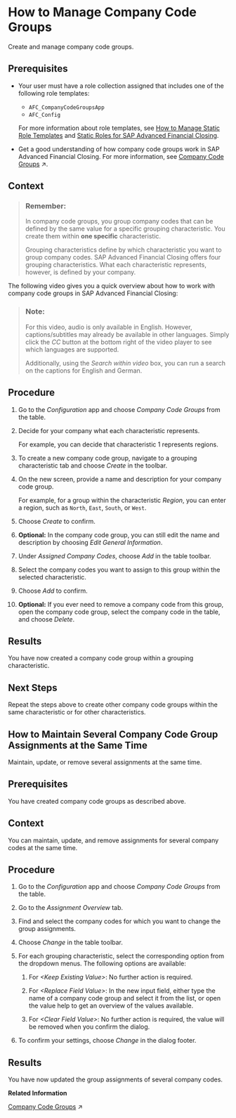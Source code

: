 <!-- loioa79d8dc4e7d84253a8996338b88efd96 -->

# How to Manage Company Code Groups

Create and manage company code groups.



<a name="loioa79d8dc4e7d84253a8996338b88efd96__prereq_xyl_knd_gxb"/>

## Prerequisites

-   Your user must have a role collection assigned that includes one of the following role templates:

    -   `AFC_CompanyCodeGroupsApp`
    -   `AFC_Config`


    For more information about role templates, see [How to Manage Static Role Templates](../User-Management/how-to-manage-static-role-templates-0cca34d.md) and [Static Roles for SAP Advanced Financial Closing](../User-Management/static-roles-for-sap-advanced-financial-closing-b92a241.md).

-   Get a good understanding of how company code groups work in SAP Advanced Financial Closing. For more information, see [Company Code Groups](https://help.sap.com/viewer/b3f5b9cf1ab7498fad5b6f297013d65a/SHIP/en-US/d673a87cfa484a35a241b3eadc7ba815.html "Understand how company code groups work.") :arrow_upper_right:.



## Context

> ### Remember:  
> In company code groups, you group company codes that can be defined by the same value for a specific grouping characteristic. You create them within **one specific** characteristic.
> 
> Grouping characteristics define by which characteristic you want to group company codes. SAP Advanced Financial Closing offers four grouping characteristics. What each characteristic represents, however, is defined by your company.

The following video gives you a quick overview about how to work with company code groups in SAP Advanced Financial Closing:

> ### Note:  
> For this video, audio is only available in English. However, captions/subtitles may already be available in other languages. Simply click the *CC* button at the bottom right of the video player to see which languages are supported.
> 
> Additionally, using the *Search within video* box, you can run a search on the captions for English and German.



## Procedure

1.  Go to the *Configuration* app and choose *Company Code Groups* from the table.

2.  Decide for your company what each characteristic represents.

    For example, you can decide that characteristic 1 represents regions.

3.  To create a new company code group, navigate to a grouping characteristic tab and choose *Create* in the toolbar.

4.  On the new screen, provide a name and description for your company code group.

    For example, for a group within the characteristic *Region*, you can enter a region, such as `North`, `East`, `South`, or `West`.

5.  Choose *Create* to confirm.

6.  **Optional:** In the company code group, you can still edit the name and description by choosing *Edit General Information*.

7.  Under *Assigned Company Codes*, choose *Add* in the table toolbar.

8.  Select the company codes you want to assign to this group within the selected characteristic.

9.  Choose *Add* to confirm.

10. **Optional:** If you ever need to remove a company code from this group, open the company code group, select the company code in the table, and choose *Delete*.




<a name="loioa79d8dc4e7d84253a8996338b88efd96__result_yxs_ztd_gxb"/>

## Results

You have now created a company code group within a grouping characteristic.



<a name="loioa79d8dc4e7d84253a8996338b88efd96__postreq_gjh_b5d_gxb"/>

## Next Steps

Repeat the steps above to create other company code groups within the same characteristic or for other characteristics.

<a name="task_lkb_hnj_wyb"/>

<!-- task\_lkb\_hnj\_wyb -->

## How to Maintain Several Company Code Group Assignments at the Same Time

Maintain, update, or remove several assignments at the same time.



<a name="task_lkb_hnj_wyb__prereq_mvh_vnj_wyb"/>

## Prerequisites

You have created company code groups as described above.



<a name="task_lkb_hnj_wyb__context_mbq_tnj_wyb"/>

## Context

You can maintain, update, and remove assignments for several company codes at the same time.



<a name="task_lkb_hnj_wyb__steps_xzz_snj_wyb"/>

## Procedure

1.  Go to the *Configuration* app and choose *Company Code Groups* from the table.

2.  Go to the *Assignment Overview* tab.

3.  Find and select the company codes for which you want to change the group assignments.

4.  Choose *Change* in the table toolbar.

5.  For each grouping characteristic, select the corresponding option from the dropdown menus. The following options are available:

    1.  For *<Keep Existing Value\>*: No further action is required.

    2.  For *<Replace Field Value\>*: In the new input field, either type the name of a company code group and select it from the list, or open the value help to get an overview of the values available.

    3.  For *<Clear Field Value\>*: No further action is required, the value will be removed when you confirm the dialog.


6.  To confirm your settings, choose *Change* in the dialog footer.




<a name="task_lkb_hnj_wyb__result_tdy_npj_wyb"/>

## Results

You have now updated the group assignments of several company codes.

**Related Information**  


[Company Code Groups](https://help.sap.com/viewer/b3f5b9cf1ab7498fad5b6f297013d65a/SHIP/en-US/d673a87cfa484a35a241b3eadc7ba815.html "Understand how company code groups work.") :arrow_upper_right:

